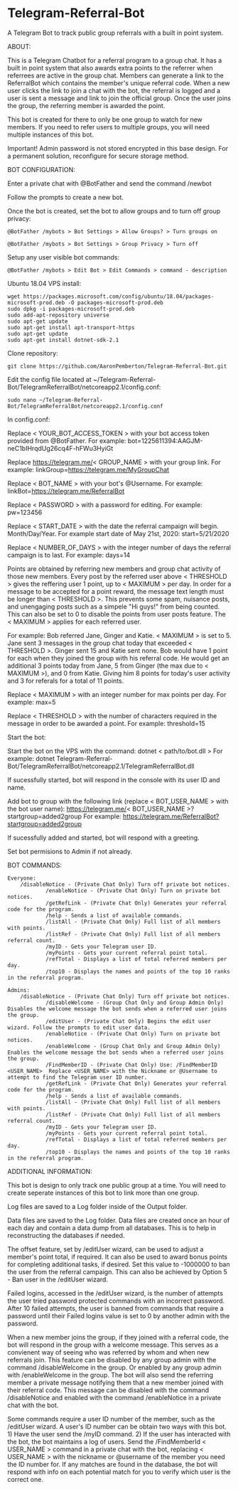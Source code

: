 # Telegram-Referral-Bot
A Telegram Bot to track public group referrals with a built in point system.

ABOUT:

This is a Telegram Chatbot for a referral program to a group chat. It has a built in point system that also awards extra points to the referrer when referrees are active in the group chat. Members can generate a link to the ReferralBot which contains the member's unique referral code. When a new user clicks the link to join a chat with the bot, the referral is logged and a user is sent a message and link to join the official group. Once the user joins the group, the referring member is awarded the point.

This bot is created for there to only be one group to watch for new members. If you need to refer users to multiple groups, you will need multiple instances of this bot.

Important! Admin password is not stored encrypted in this base design. For a permanent solution, reconfigure for secure storage method.


BOT CONFIGURATION:

Enter a private chat with @BotFather and send the command /newbot 

Follow the prompts to create a new bot.

Once the bot is created, set the bot to allow groups and to turn off group privacy:

	@BotFather /mybots > Bot Settings > Allow Groups? > Turn groups on
	
	@BotFather /mybots > Bot Settings > Group Privacy > Turn off

Setup any user visible bot commands:

	@BotFather /mybots > Edit Bot > Edit Commands > command - description


Ubuntu 18.04 VPS install:


	wget https://packages.microsoft.com/config/ubuntu/18.04/packages-microsoft-prod.deb -O packages-microsoft-prod.deb
	sudo dpkg -i packages-microsoft-prod.deb
	sudo add-apt-repository universe
	sudo apt-get update
	sudo apt-get install apt-transport-https
	sudo apt-get update
	sudo apt-get install dotnet-sdk-2.1

Clone repository: 

	git clone https://github.com/AaronPemberton/Telegram-Referral-Bot.git

Edit the config file located at ~/Telegram-Referral-Bot/TelegramReferralBot/netcoreapp2.1/config.conf:

	sudo nano ~/Telegram-Referral-Bot/TelegramReferralBot/netcoreapp2.1/config.conf

In config.conf:

Replace < YOUR_BOT_ACCESS_TOKEN > with your bot access token provided from @BotFather.
For example: bot=1225611394:AAGJM-neC1bIHrqdUg26cq4F-hFWu3HyiGt

Replace https://telegram.me/< GROUP_NAME > with your group link.
For example: linkGroup=https://telegram.me/MyGroupChat

Replace < BOT_NAME > with your bot's @Username.
For example: linkBot=https://telegram.me/ReferralBot

Replace < PASSWORD > with a password for editing.
For example: pw=123456

Replace < START_DATE > with the date the referral campaign will begin. Month/Day/Year.
For example start date of May 21st, 2020: start=5/21/2020

Replace < NUMBER_OF_DAYS > with the integer number of days the referral campaign is to last.
For example: days=14

Points are obtained by referring new members and group chat activity of those new members.
Every post by the referred user above < THRESHOLD > gives the reffering user 1 point, up to < MAXIMUM > per day.
In order for a message to be accepted for a point reward, the message text length must be longer than < THRESHOLD >.
This prevents some spam, nuisance posts, and unengaging posts such as a simpele "Hi guys!" from being counted.
This can also be set to 0 to disable the points from user posts feature. The < MAXIMUM > applies for each referred user.
	
For example: Bob referred Jane, Ginger and Katie. < MAXIMUM > is set to 5.
Jane sent 3 messages in the group chat today that exceeded < THRESHOLD >. Ginger sent 15 and Katie sent none.
Bob would have 1 point for each when they joined the group with his referral code.
He would get an additional 3 points today from Jane, 5 from Ginger (the max due to < MAXIMUM >), and 0 from Katie.
Giving him 8 points for today's user activity and 3 for referals for a total of 11 points.

Replace < MAXIMUM > with an integer number for max points per day.
For example: max=5

Replace < THRESHOLD > with the number of characters required in the message in order to be awarded a point.
For example: threshold=15

Start the bot:

Start the bot on the VPS with the command: dotnet < path/to/bot.dll >
For example: dotnet Telegram-Referral-Bot/TelegramReferralBot/netcoreapp2.1/TelegramReferralBot.dll

If sucessfully started, bot will respond in the console with its user ID and name.

Add bot to group with the following link (replace < BOT_USER_NAME > with the bot user name): https://telegram.me/< BOT_USER_NAME >?startgroup=added2group
For example: https://telegram.me/ReferralBot?startgroup=added2group

If sucessfully added and started, bot will respond with a greeting.

Set bot permisions to Admin if not already.


BOT COMMANDS:

	Everyone:
		/disableNotice - (Private Chat Only) Turn off private bot notices.
                /enableNotice - (Private Chat Only) Turn on private bot notices.
                /getRefLink - (Private Chat Only) Generates your referral code for the program.
                /help - Sends a list of available commands.
                /listAll - (Private Chat Only) Full list of all members with points.
                /listRef - (Private Chat Only) Full list of all members referral count.
                /myID - Gets your Telegram user ID.
                /myPoints - Gets your current referral point total.
                /refTotal - Displays a list of total referred members per day.
                /top10 - Displays the names and points of the top 10 ranks in the referral program.

	Admins:
		/disableNotice - (Private Chat Only) Turn off private bot notices.
                /disableWelcome - (Group Chat Only and Group Admin Only) Disables the welcome message the bot sends when a referred user joins the group.
                /editUser - (Private Chat Only) Begins the edit user wizard. Follow the prompts to edit user data.
                /enableNotice - (Private Chat Only) Turn on private bot notices.
                /enableWelcome - (Group Chat Only and Group Admin Only) Enables the welcome message the bot sends when a referred user joins the group.
                /FindMemberID - (Private Chat Only) Use: /FindMemberID <USER_NAME>  Replace <USER_NAME> with the Nickname or @Username to attempt to find the Telegram user ID number.
                /getRefLink - (Private Chat Only) Generates your referral code for the program.
                /help - Sends a list of available commands.
                /listAll - (Private Chat Only) Full list of all members with points.
                /listRef - (Private Chat Only) Full list of all members referral count.
                /myID - Gets your Telegram user ID.
                /myPoints - Gets your current referral point total.
                /refTotal - Displays a list of total referred members per day.
                /top10 - Displays the names and points of the top 10 ranks in the referral program.
		

ADDITIONAL INFORMATION:

This bot is design to only track one public group at a time. You will need to create seperate instances of this bot to link more than one group.

Log files are saved to a Log folder inside of the Output folder.

Data files are saved to the Log folder. Data files are created once an hour of each day and contain a data dump from all databases. This is to help in reconstructing the databases if needed.

The offset feature, set by /editUser wizard, can be used to adjust a member's point total, if required. It can also be used to award bonus points for completing additional tasks, if desired. Set this value to -1000000 to ban the user from the referral campaign. This can also be achieved by Option 5 - Ban user in the /editUser wizard.

Failed logins, accessed in the /editUser wizard, is the number of attempts the user tried password protected commands with an incorrect password. After 10 failed attempts, the user is banned from commands that require a password until their Failed logins value is set to 0 by another admin with the password.

When a new member joins the group, if they joined with a referral code, the bot will respond in the group with a welcome message. This serves as a convienent way of seeing who was referred by whom and when new referrals join. This feature can be disabled by any group admin with the command /disableWelcome in the group. Or enabled by any group admin with /enableWelcome in the group. The bot will also send the referring member a private message notifying them that a new member joined with their referral code. This message can be disabled with the command /disableNotice and enabled with the command /enableNotice in a private chat with the bot. 

Some commands require a user ID number of the member, such as the /editUser wizard. A user's ID number can be obtain two ways with this bot. 1) Have the user send the /myID command. 2) If the user has interacted with the bot, the bot maintains a log of users. Send the /FindMemberId < USER_NAME > command in a private chat with the bot, replacing < USER_NAME > with the nickname or @username of the member you need the ID number for. If any matches are found in the database, the bot will respond with info on each potential match for you to verify which user is the correct one.
